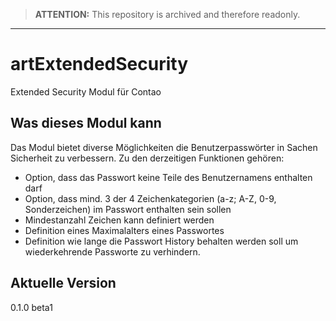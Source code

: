 > **ATTENTION:** This repository is archived and therefore readonly.

---

artExtendedSecurity
===================

Extended Security Modul für Contao

Was dieses Modul kann
---------------------

Das Modul bietet diverse Möglichkeiten die Benutzerpasswörter in Sachen Sicherheit zu verbessern. Zu den derzeitigen Funktionen gehören:
- Option, dass das Passwort keine Teile des Benutzernamens enthalten darf
- Option, dass mind. 3 der 4 Zeichenkategorien (a-z; A-Z, 0-9, Sonderzeichen) im Passwort enthalten sein sollen
- Mindestanzahl Zeichen kann definiert werden
- Definition eines Maximalalters eines Passwortes
- Definition wie lange die Passwort History behalten werden soll um wiederkehrende Passworte zu verhindern.

Aktuelle Version
----------------
0.1.0 beta1
